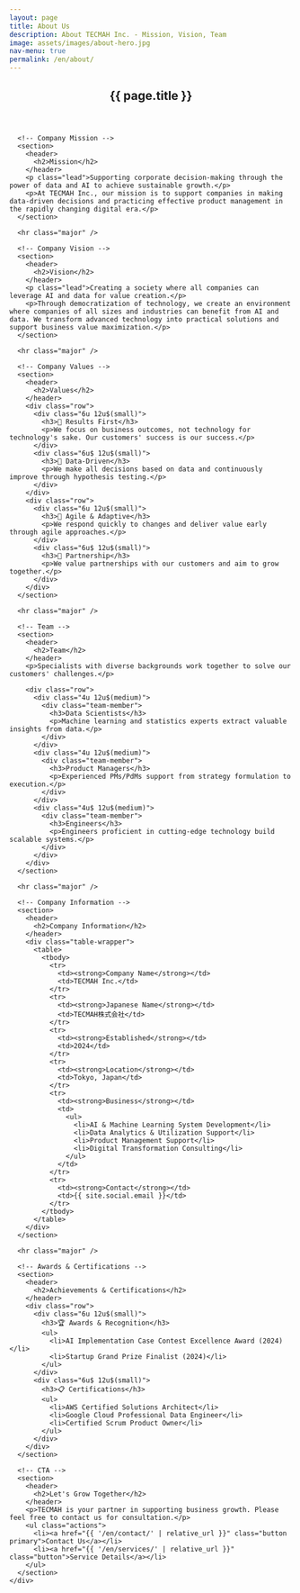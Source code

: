```yaml
---
layout: page
title: About Us
description: About TECMAH Inc. - Mission, Vision, Team
image: assets/images/about-hero.jpg
nav-menu: true
permalink: /en/about/
---
```


<div id="main" class="alt">
  <section id="one">
    <div class="inner">
      <header class="major">
        <h1>{{ page.title }}</h1>
      </header>

      <!-- Company Mission -->
      <section>
        <header>
          <h2>Mission</h2>
        </header>
        <p class="lead">Supporting corporate decision-making through the power of data and AI to achieve sustainable growth.</p>
        <p>At TECMAH Inc., our mission is to support companies in making data-driven decisions and practicing effective product management in the rapidly changing digital era.</p>
      </section>

      <hr class="major" />

      <!-- Company Vision -->
      <section>
        <header>
          <h2>Vision</h2>
        </header>
        <p class="lead">Creating a society where all companies can leverage AI and data for value creation.</p>
        <p>Through democratization of technology, we create an environment where companies of all sizes and industries can benefit from AI and data. We transform advanced technology into practical solutions and support business value maximization.</p>
      </section>

      <hr class="major" />

      <!-- Company Values -->
      <section>
        <header>
          <h2>Values</h2>
        </header>
        <div class="row">
          <div class="6u 12u$(small)">
            <h3>🎯 Results First</h3>
            <p>We focus on business outcomes, not technology for technology's sake. Our customers' success is our success.</p>
          </div>
          <div class="6u$ 12u$(small)">
            <h3>🔬 Data-Driven</h3>
            <p>We make all decisions based on data and continuously improve through hypothesis testing.</p>
          </div>
        </div>
        <div class="row">
          <div class="6u 12u$(small)">
            <h3>🚀 Agile & Adaptive</h3>
            <p>We respond quickly to changes and deliver value early through agile approaches.</p>
          </div>
          <div class="6u$ 12u$(small)">
            <h3>🤝 Partnership</h3>
            <p>We value partnerships with our customers and aim to grow together.</p>
          </div>
        </div>
      </section>

      <hr class="major" />

      <!-- Team -->
      <section>
        <header>
          <h2>Team</h2>
        </header>
        <p>Specialists with diverse backgrounds work together to solve our customers' challenges.</p>
        
        <div class="row">
          <div class="4u 12u$(medium)">
            <div class="team-member">
              <h3>Data Scientists</h3>
              <p>Machine learning and statistics experts extract valuable insights from data.</p>
            </div>
          </div>
          <div class="4u 12u$(medium)">
            <div class="team-member">
              <h3>Product Managers</h3>
              <p>Experienced PMs/PdMs support from strategy formulation to execution.</p>
            </div>
          </div>
          <div class="4u$ 12u$(medium)">
            <div class="team-member">
              <h3>Engineers</h3>
              <p>Engineers proficient in cutting-edge technology build scalable systems.</p>
            </div>
          </div>
        </div>
      </section>

      <hr class="major" />

      <!-- Company Information -->
      <section>
        <header>
          <h2>Company Information</h2>
        </header>
        <div class="table-wrapper">
          <table>
            <tbody>
              <tr>
                <td><strong>Company Name</strong></td>
                <td>TECMAH Inc.</td>
              </tr>
              <tr>
                <td><strong>Japanese Name</strong></td>
                <td>TECMAH株式会社</td>
              </tr>
              <tr>
                <td><strong>Established</strong></td>
                <td>2024</td>
              </tr>
              <tr>
                <td><strong>Location</strong></td>
                <td>Tokyo, Japan</td>
              </tr>
              <tr>
                <td><strong>Business</strong></td>
                <td>
                  <ul>
                    <li>AI & Machine Learning System Development</li>
                    <li>Data Analytics & Utilization Support</li>
                    <li>Product Management Support</li>
                    <li>Digital Transformation Consulting</li>
                  </ul>
                </td>
              </tr>
              <tr>
                <td><strong>Contact</strong></td>
                <td>{{ site.social.email }}</td>
              </tr>
            </tbody>
          </table>
        </div>
      </section>

      <hr class="major" />

      <!-- Awards & Certifications -->
      <section>
        <header>
          <h2>Achievements & Certifications</h2>
        </header>
        <div class="row">
          <div class="6u 12u$(small)">
            <h3>🏆 Awards & Recognition</h3>
            <ul>
              <li>AI Implementation Case Contest Excellence Award (2024)</li>
              <li>Startup Grand Prize Finalist (2024)</li>
            </ul>
          </div>
          <div class="6u$ 12u$(small)">
            <h3>📋 Certifications</h3>
            <ul>
              <li>AWS Certified Solutions Architect</li>
              <li>Google Cloud Professional Data Engineer</li>
              <li>Certified Scrum Product Owner</li>
            </ul>
          </div>
        </div>
      </section>

      <!-- CTA -->
      <section>
        <header>
          <h2>Let's Grow Together</h2>
        </header>
        <p>TECMAH is your partner in supporting business growth. Please feel free to contact us for consultation.</p>
        <ul class="actions">
          <li><a href="{{ '/en/contact/' | relative_url }}" class="button primary">Contact Us</a></li>
          <li><a href="{{ '/en/services/' | relative_url }}" class="button">Service Details</a></li>
        </ul>
      </section>
    </div>
  </section>
</div>
